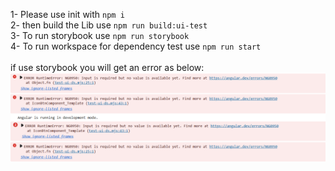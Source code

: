 1- Please use init with ```npm i``` <br>
2- then build the Lib use ```npm run build:ui-test``` <br>
3- To run storybook use ```npm run storybook``` <br>
4- To run workspace for dependency test use ```npm run start``` <br>
<br>
if use storybook you will get an error as below: <br>
![console error](image.png)
